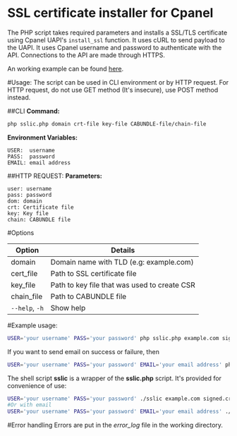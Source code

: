SSL certificate installer for Cpanel
===================================

The PHP script takes required parameters and installs a SSL/TLS certificate using Cpanel UAPI's `install_ssl` function. It uses cURL to send payload to the UAPI. It uses Cpanel username and password to authenticate with the API. Connections to the API are made through HTTPS.

An working example can be found [here](https://neurobin.org/docs/web/fully-automated-letsencrypt-integration-with-cpanel/#Download-sslic.php).

#Usage:
The script can be used in CLI environment or by HTTP request. For HTTP request, <span class="warning">do not use GET method</span> (It's insecure), use POST method instead.

##CLI
**Command:**

```sh
php sslic.php domain crt-file key-file CABUNDLE-file/chain-file
```
**Environment Variables:**

    USER:  username
    PASS:  password
    EMAIL: email address
 
##HTTP REQUEST:
**Parameters:**

    user: username
    pass: password
    dom: domain
    crt: Certificate file
    key: Key file
    chain: CABUNDLE file

#Options

Option | Details
------ | -------
domain | Domain name with TLD (e.g: example.com)
cert_file | Path to SSL certificate file
key_file | Path to key file that was used to create CSR
chain_file | Path to CABUNDLE file
`--help`, `-h` | Show help



#Example usage:

```sh
USER='your username' PASS='your password' php sslic.php example.com signed.crt dom.key chain.crt
```
If you want to send email on success or failure, then

```sh
USER='your username' PASS='your password' EMAIL='your email address' php sslic.php example.com signed.crt dom.key chain.crt
```

The shell script **sslic** is a wrapper of the **sslic.php** script. It's provided for convenience of use:

```sh
USER='your username' PASS='your password' ./sslic example.com signed.crt dom.key chain.crt
#Or with email
USER='your username' PASS='your password' EMAIL='your email address' ./sslic example.com signed.crt dom.key chain.crt
```


#Error handling
Errors are put in the *error_log* file in the working directory.
